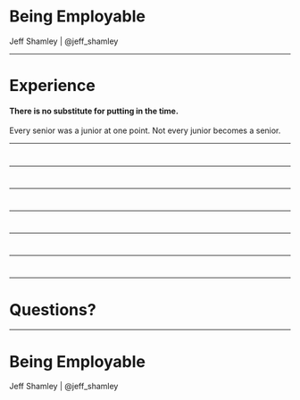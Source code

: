 
# Being Employable

Jeff Shamley | @jeff_shamley

---

# Experience

#### There is no substitute for putting in the time.
<!-- .element: class="fragment" -->
Every senior was a junior at one point. Not every junior becomes a senior.
<!-- .element: class="fragment" -->

---

#

---

#

---

#

---

#

---

#

---

#

---

# Questions?

---

# Being Employable

Jeff Shamley | @jeff_shamley